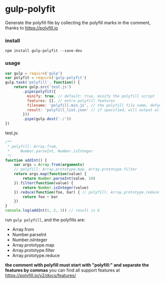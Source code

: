 # gulp-polyfit
Generate the polyfill file by collecting the polyfill marks in the comment, thanks to https://polyfill.io

### install
`npm install gulp-polyfit --save-dev`

### usage
```javascript
var gulp = require('gulp')
var polyfit = require('gulp-polyfit')
gulp.task('polyfill', function() {
	return gulp.src('test.js')
		.pipe(polyfit({
		  minify: true, // default: true, minify the polyfill script
		  features: [], // extra polyfill features
		  filename: 'polyfill.min.js', // the polyfill file name, default: polyfill.min.js
		  result: 'polyfill_list.json' // if specified, will output all the polyfills name
		}))
		.pipe(gulp.dest('./'))
})
```
test.js:
```javascript
/**
 * polyfill: Array.from,
 *     Number.parseInt, Number.isInteger
 */
function addInt() {
	var args = Array.from(arguments)
	// polyfill: Array.prototype.map, Array.prototype.filter
	return args.map(function(value) {
		return Number.parseInt(value, 10)
	}).filter(function(value) {
		return Number.isInteger(value)
	}).reduce(function(foo, bar) { // polyfill: Array.prototype.reduce
		return foo + bar
	})
}
console.log(addInt(1, 2, 3)) // result is 6
```
run `gulp polyfill`, and the polyfills are:
* Array.from
* Number.parseInt
* Number.isInteger
* Array.prototype.map
* Array.prototype.filter
* Array.prototype.reduce

**the comment with polyfill must start with "polyfill:" and separate the features by commas**
you can find all support features at https://polyfill.io/v2/docs/features/
